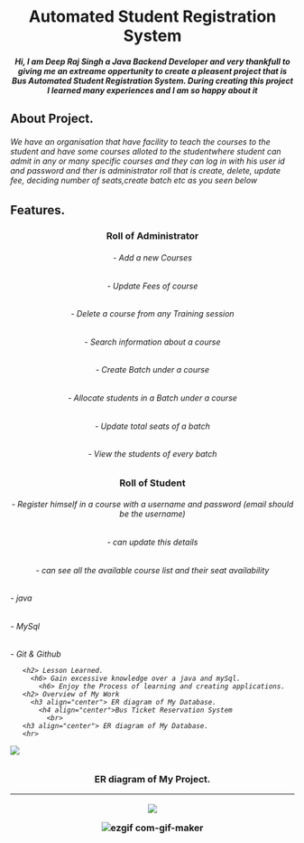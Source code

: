 
<h1 align="center">Automated Student Registration System </h1>
<h5 align="center"> Hi, I am Deep Raj Singh a Java Backend Developer and very thankfull to giving me an extreame oppertunity to create a pleasent project
  that is Bus Automated Student Registration System. During creating this project I learned many experiences and I am so happy about it</h5> 
  <h2 align="left">About Project.
  <h6>We have an organisation that have facility to teach the courses to the student and have some courses alloted to the studentwhere student can admit in any or many specific courses and they can log in with his user id and password and ther is administrator roll that is create, delete, update fee, deciding number of seats,create batch etc as you seen below<h6>
<h2 align="left"> Features.
  <h3 align="center"> Roll of Administrator
  <h6 align="center"> - Add a new Courses
  <h6 align="center"> - Update Fees of course
  <h6 align="center"> - Delete  a course from any Training session
  <h6 align="center"> - Search information about a course
  <h6 align="center"> - Create Batch under a course
  <h6 align="center"> - Allocate students in a Batch under a course
  <h6 align="center"> - Update total seats of a batch
  <h6 align="center"> - View the students of every batch
  <br>
    
  <h3 align="center"> Roll of Student
  <h6 align="center"> - Register himself in a course with a username and password (email should be the username)
  <h6 align="center"> - can update this details
  <h6 align="center"> - can see all the available course list and their seat availability
  
  <br>
      
    
    
 <h2 align="left" Technical Used> </h2>
     <h6> - java
     <h6> - MySql
     <h6> - Git & Github

       <h2> Lesson Learned.
         <h6> Gain excessive knowledge over a java and mySql.
           <h6> Enjoy the Process of learning and creating applications.
       <h2> Overview of My Work
         <h3 align="center"> ER diagram of My Database.
           <h4 align="center">Bus Ticket Reservation System
             <br>
       <h3 align="center"> ER diagram of My Database.
       <hr>
<img src="https://user-images.githubusercontent.com/88429770/234294678-1d234554-dfec-4416-a287-9d4e45c97a57.jpg">
<h3 align="center"> ER diagram of My Project.
<hr>
 <img src="https://user-images.githubusercontent.com/88429770/234294411-a220cb5f-d463-45fd-b4cf-abd5c15ea858.jpg">



   
![ezgif com-gif-maker](https://user-images.githubusercontent.com/88429770/234294678-1d234554-dfec-4416-a287-9d4e45c97a57.jpg)


